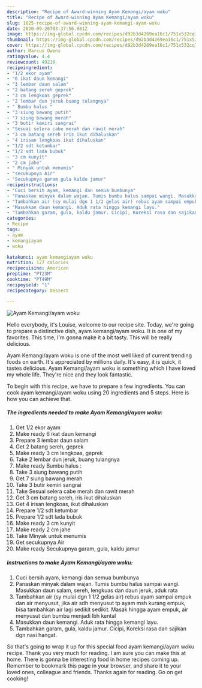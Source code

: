 ```yaml
---
description: "Recipe of Award-winning Ayam Kemangi/ayam woku"
title: "Recipe of Award-winning Ayam Kemangi/ayam woku"
slug: 1025-recipe-of-award-winning-ayam-kemangi-ayam-woku
date: 2020-09-26T03:37:56.981Z
image: https://img-global.cpcdn.com/recipes/d92b3d4269ea16c1/751x532cq70/ayam-kemangiayam-woku-foto-resep-utama.jpg
thumbnail: https://img-global.cpcdn.com/recipes/d92b3d4269ea16c1/751x532cq70/ayam-kemangiayam-woku-foto-resep-utama.jpg
cover: https://img-global.cpcdn.com/recipes/d92b3d4269ea16c1/751x532cq70/ayam-kemangiayam-woku-foto-resep-utama.jpg
author: Marcus Owens
ratingvalue: 4.4
reviewcount: 49210
recipeingredient:
- "1/2 ekor ayam"
- "6 ikat daun kemangi"
- "3 lembar daun salam"
- "2 batang sereh geprek"
- "3 cm lengkoas geprek"
- "2 lembar dun jeruk buang tulangnya"
- " Bumbu halus "
- "3 siung bawang putih"
- "7 siung bawang merah"
- "3 butir kemiri sangrai"
- "Sesuai selera cabe merah dan rawit merah"
- "3 cm batang sereh iris ikut dihaluskan"
- "4 irisan lengkoas ikut dihaluskan"
- "1/2 sdt ketumbar"
- "1/2 sdt lada bubuk"
- "3 cm kunyit"
- "2 cm jahe"
- " Minyak untuk menumis"
- "secukupnya Air"
- "Secukupnya garam gula kaldu jamur"
recipeinstructions:
- "Cuci bersih ayam, kemangi dan semua bumbunya"
- "Panaskan minyak dalam wajan. Tumis bumbu halus sampai wangi. Masukkan daun salam, sereh, lengkuas dan daun jeruk, aduk rata"
- "Tambahkan air (sy mulai dgn 1 1/2 gelas air) rebus ayam sampai empuk dan air menyusut, jika air sdh menyusut tp ayam msh kurang empuk, bisa tambahkan air lagi sedikit sedikit. Masak hingga ayam empuk, air menyusut dan bumbu menjadi lbh kental"
- "Masukkan daun kemangi. Aduk rata hingga kemangi layu."
- "Tambahkan garam, gula, kaldu jamur. Cicipi, Koreksi rasa dan sajikan dgn nasi hangat."
categories:
- Recipe
tags:
- ayam
- kemangiayam
- woku

katakunci: ayam kemangiayam woku 
nutrition: 127 calories
recipecuisine: American
preptime: "PT23M"
cooktime: "PT49M"
recipeyield: "1"
recipecategory: Dessert

---
```



![Ayam Kemangi/ayam woku](https://img-global.cpcdn.com/recipes/d92b3d4269ea16c1/751x532cq70/ayam-kemangiayam-woku-foto-resep-utama.jpg)

Hello everybody, it's Louise, welcome to our recipe site. Today, we're going to prepare a distinctive dish, ayam kemangi/ayam woku. It is one of my favorites. This time, I'm gonna make it a bit tasty. This will be really delicious.



Ayam Kemangi/ayam woku is one of the most well liked of current trending foods on earth. It's appreciated by millions daily. It's easy, it is quick, it tastes delicious. Ayam Kemangi/ayam woku is something which I have loved my whole life. They're nice and they look fantastic.


To begin with this recipe, we have to prepare a few ingredients. You can cook ayam kemangi/ayam woku using 20 ingredients and 5 steps. Here is how you can achieve that.

<!--inarticleads1-->

##### The ingredients needed to make Ayam Kemangi/ayam woku:

1. Get 1/2 ekor ayam
1. Make ready 6 ikat daun kemangi
1. Prepare 3 lembar daun salam
1. Get 2 batang sereh, geprek
1. Make ready 3 cm lengkoas, geprek
1. Take 2 lembar dun jeruk, buang tulangnya
1. Make ready  Bumbu halus :
1. Take 3 siung bawang putih
1. Get 7 siung bawang merah
1. Take 3 butir kemiri sangrai
1. Take Sesuai selera cabe merah dan rawit merah
1. Get 3 cm batang sereh, iris ikut dihaluskan
1. Get 4 irisan lengkoas, ikut dihaluskan
1. Prepare 1/2 sdt ketumbar
1. Prepare 1/2 sdt lada bubuk
1. Make ready 3 cm kunyit
1. Make ready 2 cm jahe
1. Take  Minyak untuk menumis
1. Get secukupnya Air
1. Make ready Secukupnya garam, gula, kaldu jamur




<!--inarticleads2-->

##### Instructions to make Ayam Kemangi/ayam woku:

1. Cuci bersih ayam, kemangi dan semua bumbunya
1. Panaskan minyak dalam wajan. Tumis bumbu halus sampai wangi. Masukkan daun salam, sereh, lengkuas dan daun jeruk, aduk rata
1. Tambahkan air (sy mulai dgn 1 1/2 gelas air) rebus ayam sampai empuk dan air menyusut, jika air sdh menyusut tp ayam msh kurang empuk, bisa tambahkan air lagi sedikit sedikit. Masak hingga ayam empuk, air menyusut dan bumbu menjadi lbh kental
1. Masukkan daun kemangi. Aduk rata hingga kemangi layu.
1. Tambahkan garam, gula, kaldu jamur. Cicipi, Koreksi rasa dan sajikan dgn nasi hangat.




So that's going to wrap it up for this special food ayam kemangi/ayam woku recipe. Thank you very much for reading. I am sure you can make this at home. There is gonna be interesting food in home recipes coming up. Remember to bookmark this page in your browser, and share it to your loved ones, colleague and friends. Thanks again for reading. Go on get cooking!
